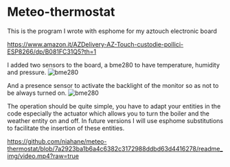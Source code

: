 # Meteo-thermostat

This is the program I wrote with esphome for my aztouch electronic board

https://www.amazon.it/AZDelivery-AZ-Touch-custodie-pollici-ESP8266/dp/B081FC31Q5?th=1

I added two sensors to the board, a bme280 to have temperature, humidity and pressure.
![bme280](https://github.com/niahane/meteo-thermostat/blob/7a2923ba1b6a4c6382c3172988ddbd63d4416278/readme_img/bme280.jpg)

And a presence sensor to activate the backlight of the monitor so as not to be always turned on.
![bme280](https://github.com/niahane/meteo-thermostat/blob/7a2923ba1b6a4c6382c3172988ddbd63d4416278/readme_img/rclw-0516.jpg)

The operation should be quite simple, you have to adapt your entities in the code especially the actuator which allows you to turn the boiler and the weather entity on and off. In future versions I will use esphome substitutions to facilitate the insertion of these entities.

https://github.com/niahane/meteo-thermostat/blob/7a2923ba1b6a4c6382c3172988ddbd63d4416278/readme_img/video.mp4?raw=true
